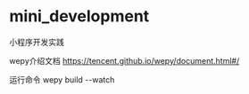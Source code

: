 # mini_development
小程序开发实践

wepy介绍文档 https://tencent.github.io/wepy/document.html#/

运行命令 wepy build --watch
